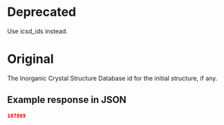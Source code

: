 # Deprecated
Use icsd_ids instead.

# Original 
The Inorganic Crystal Structure Database id for the initial structure, if any.







## Example response in JSON

```json
107869
```

